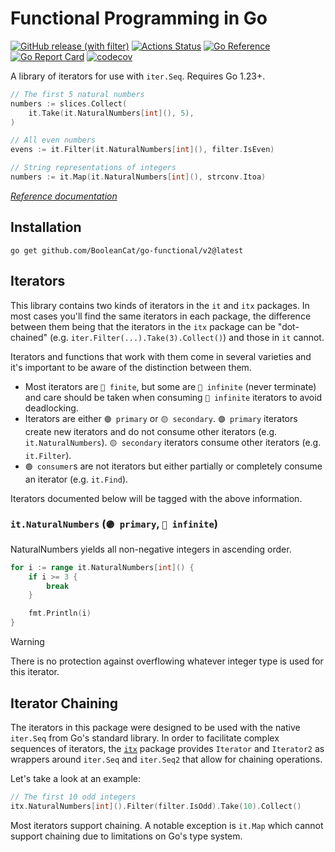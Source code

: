 # Functional Programming in Go

[![GitHub release (with filter)](https://img.shields.io/github/v/release/BooleanCat/go-functional?sort=semver&logo=Go&color=%23007D9C&include_prereleases)](https://github.com/BooleanCat/go-functional/releases) [![Actions Status](https://github.com/BooleanCat/go-functional/workflows/test/badge.svg)](https://github.com/BooleanCat/go-functional/actions) [![Go Reference](https://pkg.go.dev/badge/github.com/BooleanCat/go-functional/v2.svg)](https://pkg.go.dev/github.com/BooleanCat/go-functional/v2) [![Go Report Card](https://goreportcard.com/badge/github.com/BooleanCat/go-functional/v2)](https://goreportcard.com/report/github.com/BooleanCat/go-functional/v2) [![codecov](https://codecov.io/gh/BooleanCat/go-functional/branch/main/graph/badge.svg?token=N2E43RSR14)](https://codecov.io/gh/BooleanCat/go-functional)

A library of iterators for use with `iter.Seq`. Requires Go 1.23+.

```go
// The first 5 natural numbers
numbers := slices.Collect(
	it.Take(it.NaturalNumbers[int](), 5),
)

// All even numbers
evens := it.Filter(it.NaturalNumbers[int](), filter.IsEven)

// String representations of integers
numbers := it.Map(it.NaturalNumbers[int](), strconv.Itoa)
```

_[Reference documentation](https://pkg.go.dev/github.com/BooleanCat/go-functional/v2)_

## Installation

```terminal
go get github.com/BooleanCat/go-functional/v2@latest
```

## Iterators

This library contains two kinds of iterators in the `it` and `itx` packages. In
most cases you'll find the same iterators in each package, the difference
between them being that the iterators in the `itx` package can be "dot-chained"
(e.g. `iter.Filter(...).Take(3).Collect()`) and those in `it` cannot.

Iterators and functions that work with them come in several varieties and it's
important to be aware of the distinction between them.

- Most iterators are `🔵 finite`, but some are `🔴 infinite` (never terminate)
  and care should be taken when consuming `🔴 infinite` iterators to avoid
  deadlocking.
- Iterators are either `🟣 primary` or `🟡 secondary`. `🟣 primary` iterators
  create new iterators and do not consume other iterators (e.g.
  `it.NaturalNumbers`). `🟡 secondary` iterators consume other iterators (e.g.
  `it.Filter`).
- `🟢 consumer`s are not iterators but either partially or completely consume an
  iterator (e.g. `it.Find`).

Iterators documented below will be tagged with the above information.

### `it.NaturalNumbers` (`🟣 primary`, `🔴 infinite`)

NaturalNumbers yields all non-negative integers in ascending order.

```go
for i := range it.NaturalNumbers[int]() {
	if i >= 3 {
		break
	}

	fmt.Println(i)
}
```

> [!WARNING]
> There is no protection against overflowing whatever integer type is used for
> this iterator.

## Iterator Chaining

The iterators in this package were designed to be used with the native
`iter.Seq` from Go's standard library. In order to facilitate complex
sequences of iterators, the
[`itx`](https://github.com/BooleanCat/go-functional/tree/main/it/itx) package
provides `Iterator` and `Iterator2` as wrappers around `iter.Seq` and
`iter.Seq2` that allow for chaining operations.

Let's take a look at an example:

```go
// The first 10 odd integers
itx.NaturalNumbers[int]().Filter(filter.IsOdd).Take(10).Collect()
```

Most iterators support chaining. A notable exception is `it.Map` which cannot
support chaining due to limitations on Go's type system.
